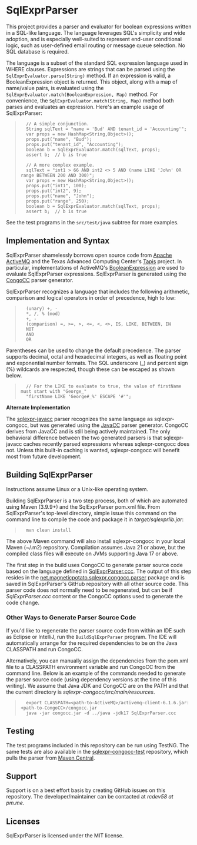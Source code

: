 # SqlExprParser

This project provides a parser and evaluator for boolean expressions written in a SQL-like language.  The language leverages SQL's simplicity and wide adoption, and is especially well-suited to represent end-user conditional logic, such as user-defined email routing or message queue selection.  No SQL database is required.  

The language is a subset of the standard SQL expression language used in WHERE clauses.  Expressions are strings that can be parsed using the `SqlExprEvaluator.parse(String)` method.  If an expression is valid, a BooleanExpression object is returned.  This object, along with a map of name/value pairs, is evaluated using the `SqlExprEvaluator.match(BooleanExpression, Map)` method.  For convenience, the `SqlExprEvaluator.match(String, Map)` method both parses and evaluates an expression.  Here's an example usage of SqlExprParser:

>       // A simple conjunction.
>       String sqlText = "name = 'Bud' AND tenant_id = 'Accounting'";
>       var props = new HashMap<String,Object>();
>       props.put("name", "Bud");
>       props.put("tenant_id", "Accounting");
>       boolean b = SqlExprEvaluator.match(sqlText, props);
>       assert b;  // b is true
>
>       // A more complex example.
>       sqlText = "int1 > 66 AND int2 <> 5 AND (name LIKE 'Jo%n' OR range BETWEEN 200 AND 300)";
>       var props = new HashMap<String,Object>();
>       props.put("int1", 100);
>       props.put("int2", 9);
>       props.put("name", "John");
>       props.put("range", 250);
>       boolean b = SqlExprEvaluator.match(sqlText, props);
>       assert b;  // b is true

See the test programs in the `src/test/java` subtree for more examples.

## Implementation and Syntax
SqlExprParser shamelessly borrows open source code from [Apache ActiveMQ](https://activemq.apache.org/) and the Texas Advanced Computing Center's [Tapis](https://github.com/tapis-project) project.  In particular, implementations of ActiveMQ's [BooleanExpression](https://activemq.apache.org/components/classic/documentation/maven/apidocs/org/apache/activemq/filter/BooleanExpression.html) are used to evaluate SqlExprParser expressions.  SqlExprParser is generated using the [CongoCC](https://parsers.org/) parser generator.

SqlExprParser recognizes a language that includes the following arithmetic, comparison and logical operators in order of precedence, high to low:

>       (unary) +, -
>       *, /, % (mod)
>       +, -
>       (comparison) =, >=, >, <=, <, <>, IS, LIKE, BETWEEN, IN
>       NOT
>       AND
>       OR

Parentheses can be used to change the default precedence.  The parser supports decimal, octal and hexadecimal integers, as well as floating point and exponential number formats.  The SQL underscore (_) and percent sign (%) wildcards are respected, though these can be escaped as shown below.

>       // For the LIKE to evaluate to true, the value of firstName must start with "George_"
>       "firstName LIKE 'George#_%' ESCAPE '#'";

**Alternate Implementation**

The [sqlexpr-javacc](https://github.com/richcar58/sqlexpr-javacc) parser recognizes the same language as sqlexpr-congocc, but was generated using the [JavaCC](https://javacc.github.io/javacc/) parser generator.  CongoCC derives from JavaCC and is still being actively maintained.  The only behavioral difference between the two generated parsers is that sqlexpr-javacc caches recently parsed expressions whereas sqlexpr-congocc does not.  Unless this built-in caching is wanted, sqlexpr-congocc will benefit most from future development. 

## Building SqlExprParser
    
Instructions assume Linux or a Unix-like operating system.

Building SqlExprParser is a two step process, both of which are automated using Maven (3.9.9+) and the SqlExprParser pom.xml file.  From SqlExprParser's top-level directory, simple issue this command on the command line to compile the code and package it in *target/sqlexprlib.jar*: 

>       mvn clean install
  
The above Maven command will also install sqlexpr-congocc in your local Maven (~/.m2) repository.  Compilation assumes Java 21 or above, but the compiled class files will execute on JVMs supporting Java 17 or above.  
  
The first step in the build uses CongoCC to generate parser source code based on the language defined in [SqlExprParser.ccc](https://github.com/richcar58/sqlexpr-congocc/blob/main/src/main/resources/SqlExprParser.ccc).  The output of this step resides in the [net.magneticpotato.sqlexpr.congocc.parser](https://github.com/richcar58/sqlexpr-congocc/tree/main/src/main/java/net/magneticpotato/sqlexpr/congocc/parser) package and is saved in SqlExprParser's GitHub repository with all other source code.  This parser code does not normally need to be regenerated, but can be if *SqlExprParser.ccc* content or the CongoCC options used to generate the code change.

### Other Ways to Generate Parser Source Code

If you'd like to regenerate the parser source code from within an IDE such as Eclipse or IntelliJ, run the `BuildSqlExprParser` program.  The IDE will automatically arrange for the required dependencies to be on the Java CLASSPATH and run CongoCC.  

Alternatively, you can manually assign the dependencies from the pom.xml file to a CLASSPATH environment variable and run CongoCC from the command line.  Below is an example of the commands needed to generate the parser source code (using dependency versions at the time of this writing).  We assume that Java JDK and CongoCC are on the PATH and that the current directory is *sqlexpr-congocc/src/main/resources*.

>       export CLASSPATH=<path-to-ActiveMQ>/activemq-client-6.1.6.jar:<path-to-CongoCC>/congocc.jar
>       java -jar congocc.jar -d ../java -jdk17 SqlExprParser.ccc

## Testing

The test programs included in this repository can be run using TestNG.  The same tests are also available in the [sqlexpr-congocc-test](https://github.com/richcar58/sqlexpr-congocc-test) repository, which pulls the parser from [Maven Central](https://central.sonatype.com/artifact/net.magneticpotato/sqlexpr-congocc).

## Support

Support is on a best effort basis by creating GitHub issues on this repository.  The developer/maintainer can be contacted at *rcdev58 at pm.me*.

## Licenses

SqlExprParser is licensed under the MIT license.  
